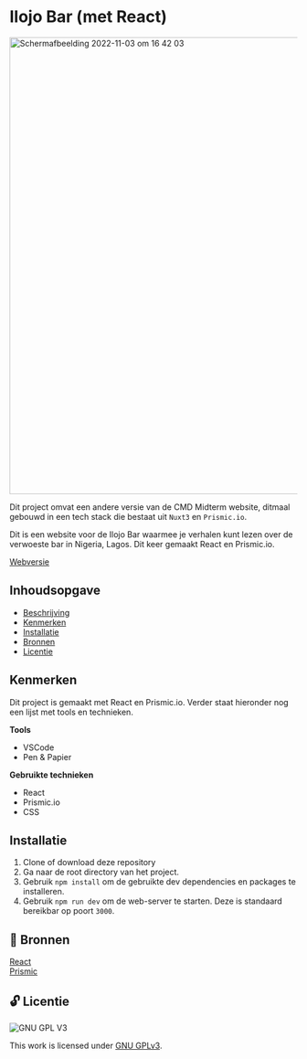 # Ilojo Bar (met React)

<img width="800" alt="Schermafbeelding 2022-11-03 om 16 42 03" src="(https://user-images.githubusercontent.com/26089533/214597675-132a9557-97e2-4a68-8d66-f827fe22ae1a.png)">

Dit project omvat een andere versie van de CMD Midterm website, ditmaal gebouwd in een tech stack die bestaat uit `Nuxt3` en `Prismic.io`.

Dit is een website voor de Ilojo Bar waarmee je verhalen kunt lezen over de verwoeste bar in Nigeria, Lagos. Dit keer gemaakt React en Prismic.io.

[Webversie](https://choices-choices-the-tech-stack.vercel.app/)

## Inhoudsopgave

  * [Beschrijving](#beschrijving)
  * [Kenmerken](#kenmerken)
  * [Installatie](#installatie)
  * [Bronnen](#bronnen)
  * [Licentie](#licentie)
  
## Kenmerken

Dit project is gemaakt met React en Prismic.io. Verder staat hieronder nog een lijst met tools en technieken.

**Tools**

- VSCode
- Pen & Papier

**Gebruikte technieken**

- React
- Prismic.io
- CSS


## Installatie

1. Clone of download deze repository
2. Ga naar de root directory van het project.
3. Gebruik `npm install` om de gebruikte dev dependencies en packages te installeren.
4. Gebruik `npm run dev` om de web-server te starten. Deze is standaard bereikbar op poort `3000`.


## 📖 Bronnen

[React](https://reactjs.org/)
<br>
[Prismic](https://prismic.io/)


## 🔓 Licentie

![GNU GPL V3](https://www.gnu.org/graphics/gplv3-127x51.png)

This work is licensed under [GNU GPLv3](./LICENSE).
